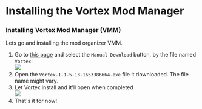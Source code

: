 # Installing the Vortex Mod Manager

### Installing Vortex Mod Manager (VMM)

Lets go and installing the mod organizer VMM.

1. Go to [this page](https://www.nexusmods.com/site/mods/1?tab=files) and select the `Manual Download` button, by the file named `Vortex`:\
   ![](https://shx.is/5BJPsTlGm.png)
2. Open the `Vortex-1-1-5-13-1653386664.exe` file it downloaded. The file name might vary.
3. Let Vortex install and it'll open when completed\
   ![](https://shx.is/5BJQUpx5I.png)
4. That's it for now!

